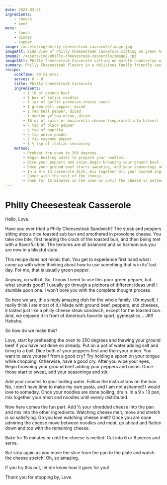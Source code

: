 ```yaml
---
date: 2021-03-31
ingredients:
    - cheese
    - beef
menu:
    - lunch
    - dinner
    - supper
image: /assets/img/philly-cheesesteak-casserole/image.jpg
imageAlt: Side view of Philly Cheesesteak Casserole sitting on green hand towel beside a fork and a green pepper
image2: /assets/img/philly-cheesesteak-casserole/image2.jpg
image2Alt: Philly Cheesesteak Casserole sitting on marble countertop with green hand towel and green pepper sitting next to a fork.
summary: Philly Cheesesteak flavors in a delicious family friendly casserole. Cheese, beef, peppers, and cheese. Yes, there is a lot of cheese. Try it out.
recipe:
    cookTime: 40 minutes
    serves: 6 - 8
    title: Philly Cheesesteak Casserole
    ingredients:
        - 1 lb of ground beef
        - 1 box of rotini noodles
        - 1 jar of garlic parmesan cheese sauce
        - 1 green bell pepper, diced
        - 1 red bell pepper, diced
        - 1 medium yellow onion, diced
        - 16 oz of swiss or mozzarella cheese (separated into halves)
        - ½ tsp of black pepper
        - ½ tsp of paprika
        - ½ tsp onion powder
        - ¼ tsp cayenne pepper
        - 1 ½ tsp of italian seasoning
    method:
        - Preheat the oven to 350 degrees.
        - Begin boiling water to prepare your noodles.
        - Dice your peppers and onion.Begin browning your ground beef.
        - Once your ground beef starts sweating, add your seasonings and add your peppers and onion to your beef.
        - In a 9 x 13 casserole dish, mix together all your cooked ingredients and half your cheese.
        - Cover with the rest of the cheese.
        - Cook for 15 minutes in the oven or until the cheese is melted.
---
```

# Philly Cheesesteak Casserole
Hello, Love.

Have you ever tried a Philly Cheesesteak Sandwich? The steak and peppers sitting atop a nice toasted sub bun and smothered in provolone cheese. You take one bite, first hearing the crack of the toasted bun, and then being met with a flavorful bite. The textures are all balanced and so harmonious you are now in a blissful state. 

This recipe does not mimic that. You get to experience first hand what I come up with when thinking about how to use something that is in its’ last day. For me, that is usually green pepper. 

Anyway, on with it. So, I know I need to use this poor green pepper, but what sounds good? I usually go through a plethora of different ideas until I stumble upon one. I won’t bore you with the complete thought process.

So here we are, this simply amazing dish for the whole family. (Or myself, I really think I ate most of it.) Made with ground beef, peppers, and cheeses, it tasted just like a philly cheese steak sandwich, except for the toasted bun. And, we enjoyed it in front of America’s favorite sport, gymnastics… JK!! Hahaha.

So how do we make this?

Love, start by preheating the oven to 350 degrees and thawing your ground beef if you have not done so already. Put on a pot of water adding salt and bring to a boil. Dice both of your peppers first and then your onion. You want to save yourself from a good cry? Try holding a spoon on your tongue while chopping. Otherwise, have a good cry. After you wipe your eyes, Begin browning your ground beef adding your peppers and onion. Once those start to sweat, add your seasonings and stir. 

Add your noodles to your boiling water. Follow the instructions on the box. No, I don’t have time to make my own pasta, and I am not ashamed! I would love to someday. Once your noodles are done boiling, drain. In a 9 x 13 pan, mix together your meat and noodles until evenly distributed.

Now here comes the fun part. Add ½ your shredded cheese into the pan and mix into the other ingredients. Watching cheese melt, move and stretch is so satisfying. Do you love watching cheese melt? Once you are done admiring the cheese move between noodles and meat, go ahead and flatten down and top with the remaining cheese.

Bake for 15 minutes or until the cheese is melted. Cut into 6 or 8 pieces and serve. 

But stop again as you move the slice from the pan to the plate and watch the cheese stretch! Oh, so amazing. 

If you try this out, let me know how it goes for you!

Thank you for stopping by, Love.
